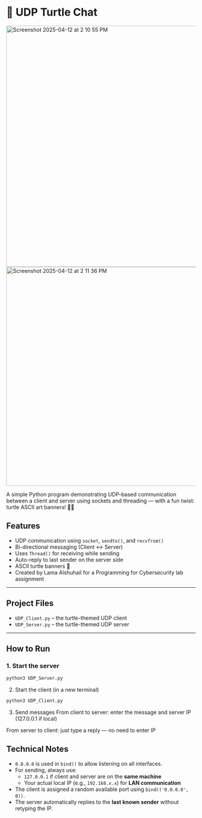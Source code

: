 # 🐢 UDP Turtle Chat

<img width="642" alt="Screenshot 2025-04-12 at 2 10 55 PM" src="https://github.com/user-attachments/assets/4a2f9453-b4da-43ad-a63a-258bb5732324" />

<img width="583" alt="Screenshot 2025-04-12 at 2 11 36 PM" src="https://github.com/user-attachments/assets/a7065f57-47aa-4c4b-bd70-72cd33d93b60" />

A simple Python program demonstrating UDP-based communication between a client and server using sockets and threading — with a fun twist: turtle ASCII art banners! 🐢✨

## Features

- UDP communication using `socket`, `sendto()`, and `recvfrom()`
- Bi-directional messaging (Client ↔ Server)
- Uses `Thread()` for receiving while sending
- Auto-reply to last sender on the server side
- ASCII turtle banners 🐢
- Created by Lama Alshuhail for a Programming for Cybersecurity lab assignment

---

## Project Files

- `UDP_Client.py` – the turtle-themed UDP client
- `UDP_Server.py` – the turtle-themed UDP server

---

## How to Run

### 1. Start the server

```bash
python3 UDP_Server.py
```

2. Start the client (in a new terminal)
```bash
python3 UDP_Client.py
```

3. Send messages
From client to server: enter the message and server IP (127.0.0.1 if local)

From server to client: just type a reply — no need to enter IP


## Technical Notes

- `0.0.0.0` is used in `bind()` to allow listening on all interfaces.
- For sending, always use:
  - `127.0.0.1` if client and server are on the **same machine**
  - Your actual local IP (e.g., `192.168.x.x`) for **LAN communication**
- The client is assigned a random available port using `bind(('0.0.0.0', 0))`.
- The server automatically replies to the **last known sender** without retyping the IP.

